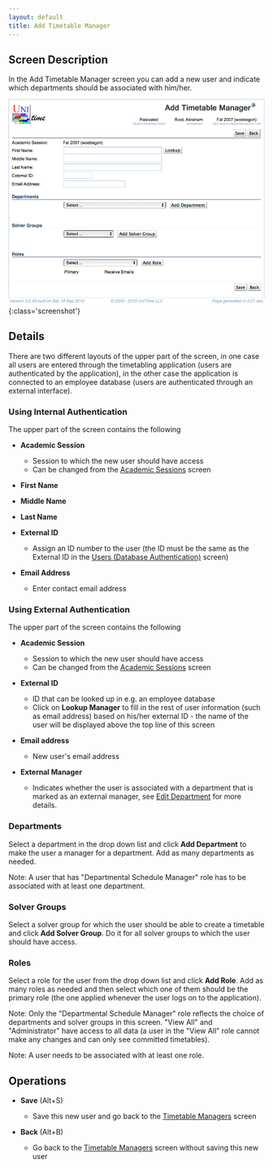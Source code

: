 ```yaml
---
layout: default
title: Add Timetable Manager
---
```



## Screen Description

In the Add Timetable Manager screen you can add a new user and indicate which departments should be associated with him/her.

![Add Timetable Manager](images/add-timetable-manager-1.png){:class='screenshot'}

## Details

There are two different layouts of the upper part of the screen, in one case all users are entered through the timetabling application (users are authenticated by the application), in the other case the application is connected to an employee database (users are authenticated through an external interface).

### Using Internal Authentication

The upper part of the screen contains the following

* **Academic Session**
	* Session to which the new user should have access
	* Can be changed from the [Academic Sessions](academic-sessions) screen

* **First Name**

* **Middle Name**

* **Last Name**

* **External ID**
	* Assign an ID number to the user (the ID must be the same as the External ID in the [Users (Database Authentication)](https://sites.google.com/a/unitime.org/help/Users_%28Database_Authentication%29) screen)

* **Email Address**
	* Enter contact email address

### Using External Authentication

The upper part of the screen contains the following

* **Academic Session**
	* Session to which the new user should have access
	* Can be changed from the [Academic Sessions](academic-sessions) screen

* **External ID**
	* ID that can be looked up in e.g. an employee database
	* Click on **Lookup Manager** to fill in the rest of user information (such as email address) based on his/her external ID - the name of the user will be displayed above the top line of this screen

* **Email address**
	* New user's email address

* **External Manager**
	* Indicates whether the user is associated with a department that is marked as an external manager, see [Edit Department](edit-department) for more details.

### Departments

Select a department in the drop down list and click **Add Department** to make the user a manager for a department. Add as many departments as needed.

Note: A user that has "Departmental Schedule Manager" role has to be associated with at least one department.

### Solver Groups

Select a solver group for which the user should be able to create a timetable and click **Add Solver Group**. Do it for all solver groups to which the user should have access.

### Roles

Select a role for the user from the drop down list and click **Add Role**. Add as many roles as needed and then select which one of them should be the primary role (the one applied whenever the user logs on to the application).

Note: Only the "Departmental Schedule Manager" role reflects the choice of departments and solver groups in this screen. "View All" and "Administrator" have access to all data (a user in the "View All" role cannot make any changes and can only see committed timetables).

Note: A user needs to be associated with at least one role.

## Operations

* **Save** (Alt+S)
	* Save this new user and go back to the [Timetable Managers](timetable-managers) screen

* **Back** (Alt+B)
	* Go back to the [Timetable Managers](timetable-managers) screen without saving this new user


